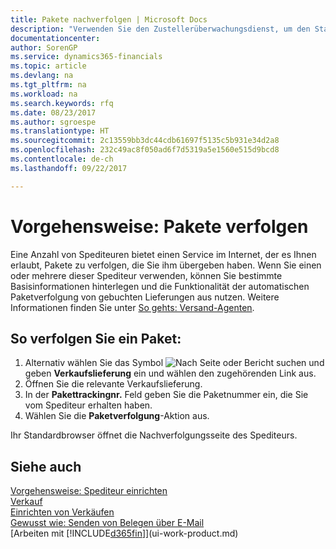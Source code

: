 ```yaml
---
title: Pakete nachverfolgen | Microsoft Docs
description: "Verwenden Sie den Zustellerüberwachungsdienst, um den Status einer Lieferung anzuzeigen."
documentationcenter: 
author: SorenGP
ms.service: dynamics365-financials
ms.topic: article
ms.devlang: na
ms.tgt_pltfrm: na
ms.workload: na
ms.search.keywords: rfq
ms.date: 08/23/2017
ms.author: sgroespe
ms.translationtype: HT
ms.sourcegitcommit: 2c13559bb3dc44cdb61697f5135c5b931e34d2a8
ms.openlocfilehash: 232c49ac8f050ad6f7d5319a5e1560e515d9bcd8
ms.contentlocale: de-ch
ms.lasthandoff: 09/22/2017

---
```

# <a name="how-to-track-packages"></a>Vorgehensweise: Pakete verfolgen
Eine Anzahl von Spediteuren bietet einen Service im Internet, der es Ihnen erlaubt, Pakete zu verfolgen, die Sie ihm übergeben haben. Wenn Sie einen oder mehrere dieser Spediteur verwenden, können Sie bestimmte Basisinformationen hinterlegen und die Funktionalität der automatischen Paketverfolgung von gebuchten Lieferungen aus nutzen. Weitere Informationen finden Sie unter [So gehts: Versand-Agenten](sales-how-to-set-up-shipping-agents.md).

## <a name="to-track-a-package"></a>So verfolgen Sie ein Paket:
1. Alternativ wählen Sie das Symbol ![Nach Seite oder Bericht suchen](media/ui-search/search_small.png "Nach Seite oder Bericht suchen") und geben **Verkaufslieferung** ein und wählen den zugehörenden Link aus.
2. Öffnen Sie die relevante Verkaufslieferung.
3. In der **Pakettrackingnr.** Feld geben Sie die Paketnummer ein, die Sie vom Spediteur erhalten haben.
4. Wählen Sie die **Paketverfolgung**-Aktion aus.

Ihr Standardbrowser öffnet die Nachverfolgungsseite des Spediteurs.

## <a name="see-also"></a>Siehe auch
[Vorgehensweise: Spediteur einrichten](sales-how-to-set-up-shipping-agents.md)  
[Verkauf](sales-manage-sales.md)  
[Einrichten von Verkäufen](sales-setup-sales.md)  
[Gewusst wie: Senden von Belegen über E-Mail](ui-how-send-documents-email.md)  
[Arbeiten mit [!INCLUDE[d365fin](includes/d365fin_md.md)]](ui-work-product.md)

